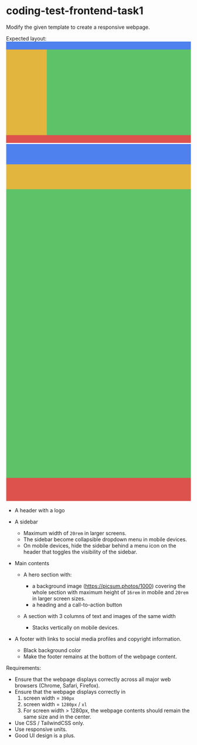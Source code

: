 # coding-test-frontend-task1

Modify the given template to create a responsive webpage.

Expected layout:
![layout](layout.png "layout")
![mobile layout](layout-mobile.png "mobile layout")

- A header with a logo

- A sidebar

  - Maximum width of `20rem` in larger screens.
  - The sidebar become collapsible dropdown menu in mobile devices.
  - On mobile devices, hide the sidebar behind a menu icon on the header that toggles the visibility of the sidebar.

- Main contents

  - A hero section with:

    - a background image (<https://picsum.photos/1000>) covering the whole section with maximum height of `16rem` in mobile and `20rem` in larger screen sizes.
    - a heading and a call-to-action button

  - A section with 3 columns of text and images of the same width

    - Stacks vertically on mobile devices.

- A footer with links to social media profiles and copyright information.
  - Black background color
  - Make the footer remains at the bottom of the webpage content.

Requirements:

- Ensure that the webpage displays correctly across all major web browsers (Chrome, Safari, Firefox).
- Ensure that the webpage displays correctly in
  1. screen width = `390px`
  2. screen width = `1280px` / `xl`
  3. For screen width > 1280px, the webpage contents should remain the same size and in the center.
- Use CSS / TailwindCSS only.
- Use responsive units.
- Good UI design is a plus.
